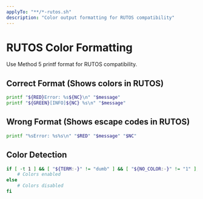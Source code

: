 ```yaml
---
applyTo: "**/*-rutos.sh"
description: "Color output formatting for RUTOS compatibility"
---
```


# RUTOS Color Formatting

Use Method 5 printf format for RUTOS compatibility.

## Correct Format (Shows colors in RUTOS)
```bash
printf "${RED}Error: %s${NC}\n" "$message"
printf "${GREEN}[INFO]${NC} %s\n" "$message"
```

## Wrong Format (Shows escape codes in RUTOS)
```bash
printf "%sError: %s%s\n" "$RED" "$message" "$NC"
```

## Color Detection
```bash
if [ -t 1 ] && [ "${TERM:-}" != "dumb" ] && [ "${NO_COLOR:-}" != "1" ]; then
    # Colors enabled
else
    # Colors disabled
fi
```
